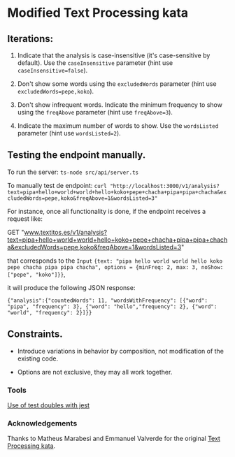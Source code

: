 # Modified Text Processing kata

## Iterations:

1. Indicate that the analysis is case-insensitive (it's case-sensitive by default). Use the `caseInsensitive` parameter (hint
   use `caseInsensitive=false`).

2. Don't show some words using the `excludedWords` parameter (hint use
   `excludedWords=pepe,koko`).

3. Don't show infrequent words. Indicate the minimum frequency to show using the `freqAbove` parameter (hint use
   `freqAbove=3`).

4. Indicate the maximum number of words to show. Use the `wordsListed` parameter  (hint use `wordsListed=2`).

## Testing the endpoint manually.

   To run the server: `ts-node src/api/server.ts`

   To manually test de endpoint:
   `curl "http://localhost:3000/v1/analysis?text=pipa+hello+world+world+hello+koko+pepe+chacha+pipa+pipa+chacha&excludedWords=pepe,koko&freqAbove=1&wordsListed=3"`

For instance, once all functionality is done, if the endpoint receives a request like:

GET "www.textitos.es/v1/analysis?text=pipa+hello+world+world+hello+koko+pepe+chacha+pipa+pipa+chacha&excludedWords=pepe,koko&freqAbove=1&wordsListed=3"

that corresponds to the `Input`
`{text: "pipa hello world world hello koko pepe chacha pipa pipa chacha", options = {minFreq: 2, max: 3, noShow: ["pepe", "koko"]}}`,

it will produce the following JSON response:

`{"analysis":{"countedWords": 11, "wordsWithFrequency": [{"word": "pipa", "frequency": 3}, {"word": "hello","frequency": 2}, {"word": "world", "frequency": 2}]}}`

## Constraints.

- Introduce variations in behavior by composition, not modification of the existing code.

- Options are not exclusive, they may all work together.

### Tools

[Use of test doubles with jest](https://gist.github.com/trikitrok/c35768c3f67e10f4f0c6ecb0320e64d7)

### Acknowledgements

Thanks to Matheus Marabesi and Emmanuel Valverde for the
original [Text Processing kata](https://www.codurance.com/katas/text-processing).
